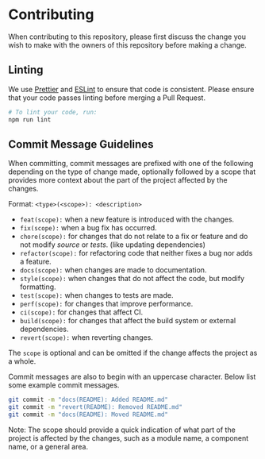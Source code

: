 # Contributing

When contributing to this repository,
please first discuss the change you wish to make with the owners of this repository before making a change.

## Linting

We use [Prettier](https://prettier.io/) and [ESLint](https://eslint.org/)
to ensure that code is consistent.
Please ensure that your code passes linting before merging a Pull Request.

```sh
# To lint your code, run:
npm run lint
```

## Commit Message Guidelines

When committing, commit messages are prefixed with one of the
following depending on the type of change made, optionally followed by a scope that provides more context about the part of the project affected by the changes.

Format: `<type>(<scope>): <description>`

- `feat(scope):` when a new feature is introduced with the changes.
- `fix(scope):` when a bug fix has occurred.
- `chore(scope):` for changes that do not relate to a fix or feature and do not modify
  _source_ or _tests_. (like updating dependencies)
- `refactor(scope):` for refactoring code that neither fixes a bug nor adds a feature.
- `docs(scope):` when changes are made to documentation.
- `style(scope):` when changes that do not affect the code, but modify formatting.
- `test(scope):` when changes to tests are made.
- `perf(scope):` for changes that improve performance.
- `ci(scope):` for changes that affect CI.
- `build(scope):` for changes that affect the build system or external dependencies.
- `revert(scope):` when reverting changes.

The `scope` is optional and can be omitted if the change affects the project as a whole.

Commit messages are also to begin with an uppercase character.
Below list some example commit messages.

```sh
git commit -m "docs(README): Added README.md"
git commit -m "revert(README): Removed README.md"
git commit -m "docs(README): Moved README.md"
```

Note: The scope should provide a quick indication of what part of the project is affected by the changes, such as a module name, a component name, or a general area.
